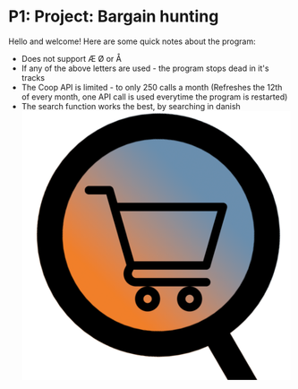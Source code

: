 # P1: Project: Bargain hunting
Hello and welcome!
Here are some quick notes about the program:
* Does not support Æ Ø or Å
* If any of the above letters are used - the program stops dead in it's tracks
* The Coop API is limited - to only 250 calls a month (Refreshes the 12th of every month, one API call is used everytime the program is restarted)
* The search function works the best, by searching in danish
![Bargain Hunting logo](BargainHuntingAppLogo.png)
